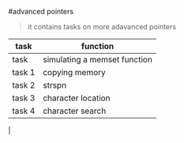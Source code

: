 #advanced pointers
>it contains tasks on more adavanced pointers

| task | function |
| ------ | ------- |
| task  | simulating a memset function |
| task 1 | copying memory |
| task 2 | strspn |
| task 3 | character location |
| task 4 | character search |
| 